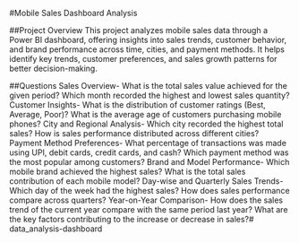 #Mobile Sales Dashboard Analysis

##Project Overview
This project analyzes mobile sales data through a Power BI dashboard, offering insights into sales trends, customer behavior, and brand performance across time, cities, and payment methods. It helps identify key trends, customer preferences, and sales growth patterns for better decision-making.

##Questions
Sales Overview-
What is the total sales value achieved for the given period?
Which month recorded the highest and lowest sales quantity?
Customer Insights-
What is the distribution of customer ratings (Best, Average, Poor)?
What is the average age of customers purchasing mobile phones?
City and Regional Analysis-
Which city recorded the highest total sales?
How is sales performance distributed across different cities?
Payment Method Preferences-
What percentage of transactions was made using UPI, debit cards, credit cards, and cash?
Which payment method was the most popular among customers?
Brand and Model Performance-
Which mobile brand achieved the highest sales?
What is the total sales contribution of each mobile model?
Day-wise and Quarterly Sales Trends-
Which day of the week had the highest sales?
How does sales performance compare across quarters?
Year-on-Year Comparison-
How does the sales trend of the current year compare with the same period last year?
What are the key factors contributing to the increase or decrease in sales?# data_analysis-dashboard
